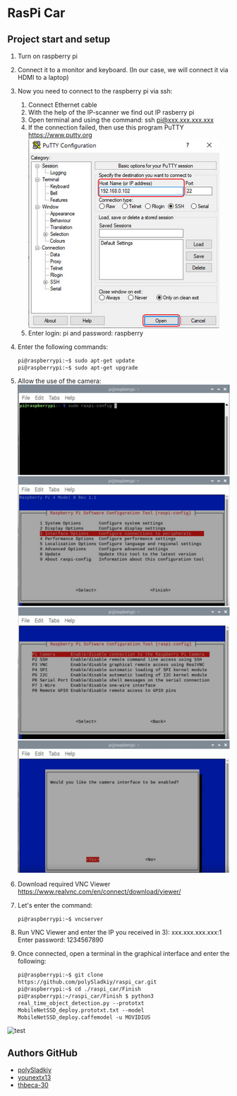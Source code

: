 # RasPi Car #
## Project start and setup ##
1.	Turn on raspberry pi

2.	Connect it to a monitor and keyboard. (In our case, we will connect it via HDMI to a laptop)

3.	Now you need to connect to the raspberry pi via ssh:          	
	1.	Connect Ethernet cable   
	2.	With the help of the IP-scanner we find out IP rasberry pi     
	3.	Open terminal and using the command: ssh pi@xxx.xxx.xxx.xxx     
	4.	If the connection failed, then use this program PuTTY https://www.putty.org   
		![ssh1](./img_in_redme/ssh1.png)   
	5.	Enter login: pi and password: raspberry   
	
4.	Enter the following commands:
	```console
	pi@raspberrypi:~$ sudo apt-get update 
	pi@raspberrypi:~$ sudo apt-get upgrade
	```
	
5.	Allow the use of the camera:
	![Cam1](./img_in_redme/Cam1.png)   
	![Cam2](./img_in_redme/Cam2.png)   
	![Cam3](./img_in_redme/Cam3.png)   
	![Cam4](./img_in_redme/Cam4.png)   
	
6.	Download required VNC Viewer  https://www.realvnc.com/en/connect/download/viewer/

7.	Let's enter the command: 
	```console
	pi@raspberrypi:~$ vncserver
	```
	
8.	Run VNC Viewer and enter the IP you received in 3): xxx.xxx.xxx.xxx:1   
	Enter password: 1234567890
	
9.	Once connected, open a terminal in the graphical interface and enter the following:
	
	  ```console
	  pi@raspberrypi:~$ git clone https://github.com/polySladkiy/raspi_car.git
	  pi@raspberrypi:~$ cd ./raspi_car/Finish
	  pi@raspberrypi:~/raspi_car/Finish $ python3 real_time_object_detection.py --prototxt MobileNetSSD_deploy.prototxt.txt --model MobileNetSSD_deploy.caffemodel -u MOVIDIUS
	  ```
![test](./img_in_redme/test.gif)
## Authors GitHub ##

-	[polySladkiy](https://github.com/polySladkiy)
-	[younextx13](https://github.com/younextx13)
-	[thbeca-30](https://github.com/thbeca-30)

